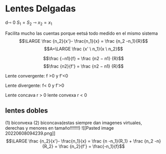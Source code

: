 # Lentes Delgadas
d⇾ 0 
$S_1 = S_2$ ⇾ $x_2 = x_1$



Facilita mucho las cuentas porque eetsá todo medido en el mismo sistema
$$\LARGE \frac {n_2}{x'}- \frac{n_1}{x} = \frac {n_2 -n_1}{R}$$
$$A=\LARGE \frac {x' \ n_1}{x \ n_2}$$

$$\frac {−n1}{f} = \frac {n2 − n1} {R}$$
$$\frac {n2}{f'} = \frac {n2 − n1} {R}$$

Lente convergente: 
f >0 y f'<0

Lente divergente:
f< 0 y f'>0

Lente concava r > 0
lente convexa r < 0

## lentes dobles
(1) biconvexa (2) biconcava(estas siempre dan imagenes virtuales, derechas y menores en tamaño!!!!!!!)
![[Pasted image 20220608094239.png]]
$$\LARGE \frac {n_2}{x'}- \frac{n_1}{x} = \frac {n -n_1}{R_1} +  \frac {n_2 -n}{R_2} = \frac {n_2}{f'} = \frac{-n_1}{f}$$